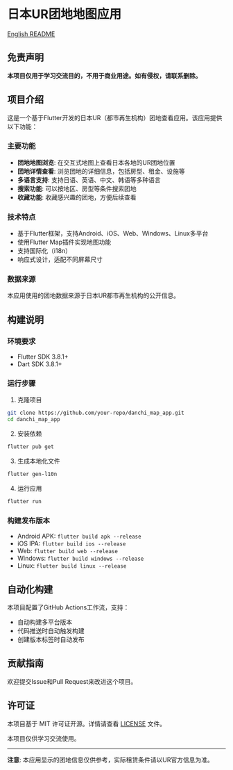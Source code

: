 # 日本UR团地地图应用

[English README](README_EN.md)

## 免责声明

**本项目仅用于学习交流目的，不用于商业用途。如有侵权，请联系删除。**


## 项目介绍

这是一个基于Flutter开发的日本UR（都市再生机构）团地查看应用。该应用提供以下功能：

### 主要功能

- **团地地图浏览**: 在交互式地图上查看日本各地的UR团地位置
- **团地详情查看**: 浏览团地的详细信息，包括房型、租金、设施等
- **多语言支持**: 支持日语、英语、中文、韩语等多种语言
- **搜索功能**: 可以按地区、房型等条件搜索团地
- **收藏功能**: 收藏感兴趣的团地，方便后续查看

### 技术特点

- 基于Flutter框架，支持Android、iOS、Web、Windows、Linux多平台
- 使用Flutter Map插件实现地图功能
- 支持国际化（i18n）
- 响应式设计，适配不同屏幕尺寸

### 数据来源

本应用使用的团地数据来源于日本UR都市再生机构的公开信息。

## 构建说明

### 环境要求

- Flutter SDK 3.8.1+
- Dart SDK 3.8.1+

### 运行步骤

1. 克隆项目
```bash
git clone https://github.com/your-repo/danchi_map_app.git
cd danchi_map_app
```

2. 安装依赖
```bash
flutter pub get
```

3. 生成本地化文件
```bash
flutter gen-l10n
```

4. 运行应用
```bash
flutter run
```

### 构建发布版本

- Android APK: `flutter build apk --release`
- iOS IPA: `flutter build ios --release`
- Web: `flutter build web --release`
- Windows: `flutter build windows --release`
- Linux: `flutter build linux --release`

## 自动化构建

本项目配置了GitHub Actions工作流，支持：

- 自动构建多平台版本
- 代码推送时自动触发构建
- 创建版本标签时自动发布

## 贡献指南

欢迎提交Issue和Pull Request来改进这个项目。

## 许可证

本项目基于 MIT 许可证开源。详情请查看 [LICENSE](LICENSE) 文件。

本项目仅供学习交流使用。

---

**注意**: 本应用显示的团地信息仅供参考，实际租赁条件请以UR官方信息为准。